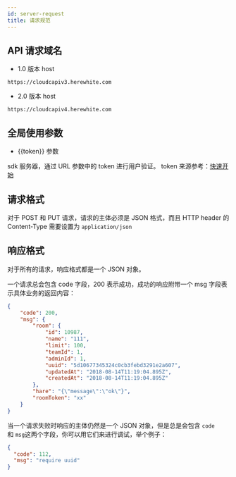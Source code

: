 ```yaml
---
id: server-request
title: 请求规范
---
```


## API 请求域名

* 1.0 版本 host
```plain
https://cloudcapiv3.herewhite.com
```

* 2.0 版本 host
```plain
https://cloudcapiv4.herewhite.com
```

## 全局使用参数

* {{token}} 参数

sdk 服务器，通过 URL 参数中的 token 进行用户验证。
token 来源参考：[快速开始](/zh-CN/v2/js-quickstart.md)

## 请求格式

对于 POST 和 PUT 请求，请求的主体必须是 JSON 格式，而且 HTTP header 的 Content-Type 需要设置为 `application/json`

## 响应格式

对于所有的请求，响应格式都是一个 JSON 对象。

一个请求总会包含 code 字段，200 表示成功，成功的响应附带一个 msg 字段表示具体业务的返回内容：

```json
{
    "code": 200,
    "msg": {
        "room": {
            "id": 10987,
            "name": "111",
            "limit": 100,
            "teamId": 1,
            "adminId": 1,
            "uuid": "5d10677345324c0cb3febd3291e2a607",
            "updatedAt": "2018-08-14T11:19:04.895Z",
            "createdAt": "2018-08-14T11:19:04.895Z"
        },
        "hare": "{\"message\":\"ok\"}",
        "roomToken": "xx"
    }
}
```

当一个请求失败时响应的主体仍然是一个 JSON 对象，但是总是会包含 `code` 和 `msg`这两个字段，你可以用它们来进行调试，举个例子：

```json
{
  "code": 112,
  "msg": "require uuid"
}
```
